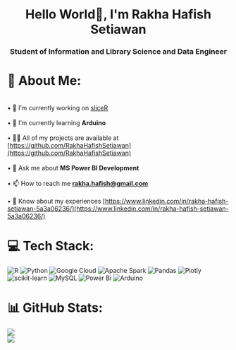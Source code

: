 <h1 align="center">Hello World👋, I'm Rakha Hafish Setiawan</h1>
<h3 align="center">Student of Information and Library Science and Data Engineer</h3>

# 💫 About Me:
<br>• 🔭 I’m currently working on [sliceR](https://github.com/RakhaHafishSetiawan/sliceR)<br><br>• 🌱 I’m currently learning **Arduino**<br><br>• 👨‍💻 All of my projects are available at [https://github.com/RakhaHafishSetiawan](https://github.com/RakhaHafishSetiawan)<br><br>• 💬 Ask me about **MS Power BI Development**<br><br>• 📫 How to reach me **rakha.hafish@gmail.com**<br><br>• 📄 Know about my experiences [https://www.linkedin.com/in/rakha-hafish-setiawan-5a3a06236/](https://www.linkedin.com/in/rakha-hafish-setiawan-5a3a06236/)

# 💻 Tech Stack:
![R](https://img.shields.io/badge/r-%23276DC3.svg?style=for-the-badge&logo=r&logoColor=white) ![Python](https://img.shields.io/badge/python-3670A0?style=for-the-badge&logo=python&logoColor=ffdd54) ![Google Cloud](https://img.shields.io/badge/GoogleCloud-%234285F4.svg?style=for-the-badge&logo=google-cloud&logoColor=white) ![Apache Spark](https://img.shields.io/badge/Apache%20Spark-FDEE21?style=for-the-badge&logo=apachespark&logoColor=black) ![Pandas](https://img.shields.io/badge/pandas-%23150458.svg?style=for-the-badge&logo=pandas&logoColor=white) ![Plotly](https://img.shields.io/badge/Plotly-%233F4F75.svg?style=for-the-badge&logo=plotly&logoColor=white) ![scikit-learn](https://img.shields.io/badge/scikit--learn-%23F7931E.svg?style=for-the-badge&logo=scikit-learn&logoColor=white) ![MySQL](https://img.shields.io/badge/mysql-%2300000f.svg?style=for-the-badge&logo=mysql&logoColor=white) ![Power Bi](https://img.shields.io/badge/power_bi-F2C811?style=for-the-badge&logo=powerbi&logoColor=black) ![Arduino](https://img.shields.io/badge/-Arduino-00979D?style=for-the-badge&logo=Arduino&logoColor=white)



# 📊 GitHub Stats:
![](https://github-readme-streak-stats.herokuapp.com/?user=RakhaHafishSetiawan&theme=nightowl&hide_border=false)<br/>
![](https://github-readme-stats.vercel.app/api/top-langs/?username=RakhaHafishSetiawan&theme=nightowl&hide_border=false&include_all_commits=false&count_private=false&layout=compact)

<!-- Proudly created with GPRM ( https://gprm.itsvg.in ) -->


<!-- Proudly created with GPRM ( https://gprm.itsvg.in ) -->



<!-- Proudly created with GPRM ( https://gprm.itsvg.in ) -->
